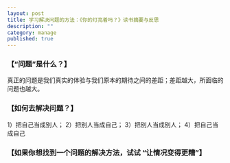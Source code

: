 ```yaml
---
layout: post
title: 学习解决问题的方法：《你的灯亮着吗？》读书摘要与反思
description: ""
category: manage
published: true
---
```

### 【“问题”是什么？】
真正的问题是我们真实的体验与我们原本的期待之间的差距；差距越大，所面临的问题也越大。

### 【如何去解决问题？】
1）把自己当成别人；
2）把别人当成自己；
3）把别人当成别人；
4）把自己当成自己

### 【如果你想找到一个问题的解决方法，试试 “让情况变得更糟”】



